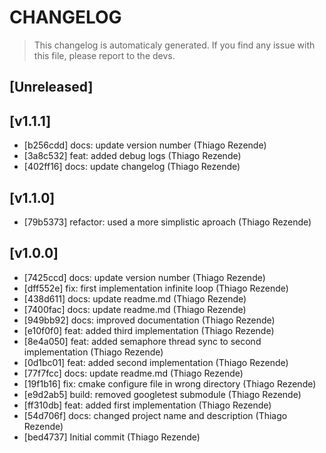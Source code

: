 # CHANGELOG
> This changelog is automaticaly generated.
> If you find any issue with this file, please report to the devs.

## [Unreleased]


## [v1.1.1]
 - [b256cdd] docs: update version number (Thiago Rezende)
 - [3a8c532] feat: added debug logs (Thiago Rezende)
 - [402ff16] docs: update changelog (Thiago Rezende)

## [v1.1.0]
 - [79b5373] refactor: used a more simplistic aproach (Thiago Rezende)

## [v1.0.0]
 - [7425ccd] docs: update version number (Thiago Rezende)
 - [dff552e] fix: first implementation infinite loop (Thiago Rezende)
 - [438d611] docs: update readme.md (Thiago Rezende)
 - [7400fac] docs: update readme.md (Thiago Rezende)
 - [949bb92] docs: improved documentation (Thiago Rezende)
 - [e10f0f0] feat: added third implementation (Thiago Rezende)
 - [8e4a050] feat: added semaphore thread sync to second implementation (Thiago Rezende)
 - [0d1bc01] feat: added second implementation (Thiago Rezende)
 - [77f7fcc] docs: update readme.md (Thiago Rezende)
 - [19f1b16] fix: cmake configure file in wrong directory (Thiago Rezende)
 - [e9d2ab5] build: removed googletest submodule (Thiago Rezende)
 - [ff310db] feat: added first implementation (Thiago Rezende)
 - [54d706f] docs: changed project name and description (Thiago Rezende)
 - [bed4737] Initial commit (Thiago Rezende)


